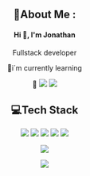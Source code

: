 <h2 align="center">💫About Me :</h2>
<h4 align="center">Hi 👋, I'm Jonathan</h4>
<p align="center">Fullstack developer</p>
<p align="center">🌱i´m currently learning</p>
<p align="center">🤠  <img src="https://img.shields.io/badge/Instagram-%23E4405F.svg?logo=Instagram&logoColor=white" \>  <img src="https://img.shields.io/badge/LinkedIn-%230077B5.svg?logo=linkedin&logoColor=white" \></p>

<h2 align="center">💻Tech Stack</h2>
<p align="center"><img src="https://img.shields.io/badge/javascript-%23323330.svg?style=for-the-badge&logo=javascript&logoColor=%23F7DF1E">  <img src="https://img.shields.io/badge/java-%23ED8B00.svg?style=for-the-badge&logo=java&logoColor=white">  <img src="https://img.shields.io/badge/python-3670A0?style=for-the-badge&logo=python&logoColor=ffdd54">  <img src="https://img.shields.io/badge/mysql-%2300f.svg?style=for-the-badge&logo=mysql&logoColor=white">  <img src="https://img.shields.io/badge/figma-%23F24E1E.svg?style=for-the-badge&logo=figma&logoColor=white"></p>
<p align="center"><img src="https://github-readme-stats.vercel.app/api/top-langs/?username=jtndavid&theme=dark&hide_border=true&include_all_commits=false&count_private=false&layout=compact"></p>
<p align="center"><img src="https://visitcount.itsvg.in/api?id=jtndavid&icon=2&color=0"></p>

